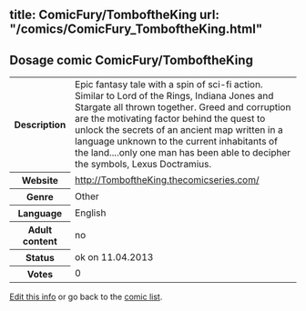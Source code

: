 title: ComicFury/TomboftheKing
url: "/comics/ComicFury_TomboftheKing.html"
---
Dosage comic ComicFury/TomboftheKing
-----------------------------------------

<table class="comicinfo">
<tr>
<th>Description</th><td>Epic fantasy tale with a spin of sci-fi action. Similar to Lord of the Rings, Indiana Jones and Stargate all thrown together. Greed and corruption are the motivating factor behind the quest to unlock the secrets of an ancient map written in a language unknown to the current inhabitants of the land....only one man has been able to decipher the symbols, Lexus Doctramius.</td>
</tr>
<tr>
<th>Website</th><td><a href="http://TomboftheKing.thecomicseries.com/">http://TomboftheKing.thecomicseries.com/</a></td>
</tr>
<tr>
<th>Genre</th><td>Other</td>
</tr>
<tr>
<th>Language</th><td>English</td>
</tr>
<tr>
<th>Adult content</th><td>no</td>
</tr>
<tr>
<th>Status</th><td>ok on 11.04.2013</td>
</tr>
<tr>
<th>Votes</th><td>0</div></td>
</tr>
</table>

[Edit this info](/comics/ComicFury_TomboftheKing_edit.html) or go back to the [comic list](../comic-index.html).
